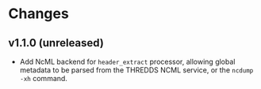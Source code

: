 # Changes

## v1.1.0 (unreleased)
- Add NcML backend for `header_extract` processor, allowing global metadata to be parsed from the THREDDS NCML service, or the `ncdump -xh` command.
